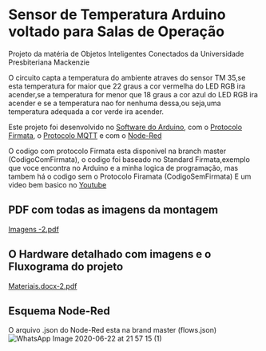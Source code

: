 # Sensor de Temperatura Arduino voltado para Salas de Operação
Projeto da matéria de Objetos Inteligentes Conectados da Universidade Presbiteriana Mackenzie 

O circuito capta a temperatura do ambiente atraves do sensor TM 35,se esta temperatura for maior que 22 graus a cor vermelha do LED RGB ira acender,se a temperatura for menor que 18 graus a cor azul do LED RGB ira acender e se a temperatura nao for nenhuma dessa,ou seja,uma temperatura adequada a cor verde ira acender.

Este projeto foi desenvolvido no [Software do Arduino](https://www.arduino.cc/en/main/software), com o [Protocolo Firmata](http://firmata.org/wiki/Main_Page), o [Protocolo MQTT](http://mqtt.org) e com o [Node-Red](https://nodered.org)

O codigo  com protocolo Firmata esta disponivel na branch master (CodigoComFirmata), o codigo foi baseado no Standard Firmata,exemplo que voce encontra no Arduino e a minha logica de programação, mas tambem há o codigo sem o Protocolo Firamata (CodigoSemFirmata)
E um video bem basico no [Youtube](https://youtu.be/5uSfAwa53KQ)

## PDF com todas as imagens da montagem 
[Imagens -2.pdf](https://github.com/LarissaSilveiraBonifacio/SensorTemperaturaArduino/files/4819555/Imagens.-2.pdf)


 ## O Hardware detalhado com imagens e o Fluxograma do projeto 
 [Materiais.docx-2.pdf](https://github.com/LarissaSilveiraBonifacio/SensorTemperaturaArduino/files/4839878/Materiais.docx-2.pdf)
 
 
## Esquema Node-Red 
O arquivo .json do Node-Red esta na brand master (flows.json)
![WhatsApp Image 2020-06-22 at 21 57 15 (1)](https://user-images.githubusercontent.com/48017842/85349228-4f9d5980-b4d4-11ea-8136-89c4706e5721.jpeg)



